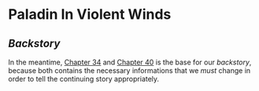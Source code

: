 # Paladin In Violent Winds
## *Backstory*

In the meantime, [Chapter 34](https://foxswuxia.wordpress.com/condor-trilogy-heaven-sword-dragon-saber/yttlj-chapter-34/) and [Chapter 40](https://foxswuxia.wordpress.com/condor-trilogy-heaven-sword-dragon-saber/yttlj-chapter-40/) is the base for our *backstory*, because both contains the necessary informations that we *must* change in order to tell the continuing story appropriately.


